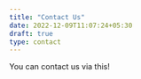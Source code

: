 ```yaml
---
title: "Contact Us"
date: 2022-12-09T11:07:24+05:30
draft: true
type: contact
---
```


You can contact us via this!